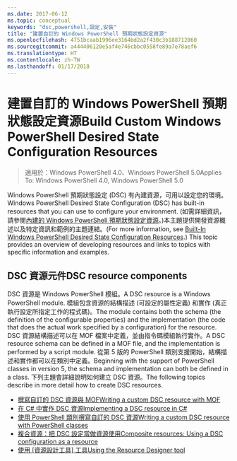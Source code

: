 ```yaml
---
ms.date: 2017-06-12
ms.topic: conceptual
keywords: "dsc,powershell,設定,安裝"
title: "建置自訂的 Windows PowerShell 預期狀態設定資源"
ms.openlocfilehash: 4751bcaab1996ee3164bd2a2f430c3b188712860
ms.sourcegitcommit: a444406120e5af4e746cbbc0558fe89a7e78aef6
ms.translationtype: HT
ms.contentlocale: zh-TW
ms.lasthandoff: 01/17/2018
---
```

# <a name="build-custom-windows-powershell-desired-state-configuration-resources"></a><span data-ttu-id="73e36-103">建置自訂的 Windows PowerShell 預期狀態設定資源</span><span class="sxs-lookup"><span data-stu-id="73e36-103">Build Custom Windows PowerShell Desired State Configuration Resources</span></span>

> <span data-ttu-id="73e36-104">適用於：Windows PowerShell 4.0、Windows PowerShell 5.0</span><span class="sxs-lookup"><span data-stu-id="73e36-104">Applies To: Windows PowerShell 4.0, Windows PowerShell 5.0</span></span>

<span data-ttu-id="73e36-105">Windows PowerShell 預期狀態設定 (DSC) 有內建資源，可用以設定您的環境。</span><span class="sxs-lookup"><span data-stu-id="73e36-105">Windows PowerShell Desired State Configuration (DSC) has built-in resources that you can use to configure your environment.</span></span> <span data-ttu-id="73e36-106">(如需詳細資訊，請參閱[內建的 Windows PowerShell 預期狀態設定資源](builtInResource.md)。)本主題提供開發資源概述以及特定資訊和範例的主題連結。</span><span class="sxs-lookup"><span data-stu-id="73e36-106">(For more information, see [Built-In Windows PowerShell Desired State Configuration Resources](builtInResource.md).) This topic provides an overview of developing resources and links to topics with specific information and examples.</span></span>

## <a name="dsc-resource-components"></a><span data-ttu-id="73e36-107">DSC 資源元件</span><span class="sxs-lookup"><span data-stu-id="73e36-107">DSC resource components</span></span>

<span data-ttu-id="73e36-108">DSC 資源是 Windows PowerShell 模組。</span><span class="sxs-lookup"><span data-stu-id="73e36-108">A DSC resource is a Windows PowerShell module.</span></span> <span data-ttu-id="73e36-109">模組包含資源的結構描述 (可設定的屬性定義) 和實作 (真正執行設定所指定工作的程式碼)。</span><span class="sxs-lookup"><span data-stu-id="73e36-109">The module contains both the schema (the definition of the configurable properties) and the implementation (the code that does the actual work specified by a configuration) for the resource.</span></span> <span data-ttu-id="73e36-110">DSC 資源結構描述可以在 MOF 檔案中定義，並由指令碼模組執行實作。</span><span class="sxs-lookup"><span data-stu-id="73e36-110">A DSC resource schema can be defined in a MOF file, and the implementation is performed by a script module.</span></span> <span data-ttu-id="73e36-111">從第 5 版的 PowerShell 類別支援開始，結構描述和實作都可以在類別中定義。</span><span class="sxs-lookup"><span data-stu-id="73e36-111">Beginning with the support of PowerShell classes in version 5, the schema and implementation can both be defined in a class.</span></span> <span data-ttu-id="73e36-112">下列主題會詳細說明如何建立 DSC 資源。</span><span class="sxs-lookup"><span data-stu-id="73e36-112">The following topics describe in more detail how to create DSC resources.</span></span>

* [<span data-ttu-id="73e36-113">撰寫自訂的 DSC 資源與 MOF</span><span class="sxs-lookup"><span data-stu-id="73e36-113">Writing a custom DSC resource with MOF</span></span>](authoringResourceMOF.md)
* [<span data-ttu-id="73e36-114">在 C# 中實作 DSC 資源</span><span class="sxs-lookup"><span data-stu-id="73e36-114">Implementing a DSC resource in C#</span></span>](authoringResourceMofCS.md)
* [<span data-ttu-id="73e36-115">使用 PowerShell 類別撰寫自訂的 DSC 資源</span><span class="sxs-lookup"><span data-stu-id="73e36-115">Writing a custom DSC resource with PowerShell classes</span></span>](authoringResourceClass.md)
* [<span data-ttu-id="73e36-116">複合資源：把 DSC 設定當做資源使用</span><span class="sxs-lookup"><span data-stu-id="73e36-116">Composite resources: Using a DSC configuration as a resource</span></span>](authoringResourceComposite.md)
* <span data-ttu-id="73e36-117">[使用 [資源設計工具] 工具](authoringResourceMofDesigner.md)</span><span class="sxs-lookup"><span data-stu-id="73e36-117">[Using the Resource Designer tool](authoringResourceMofDesigner.md)</span></span>

